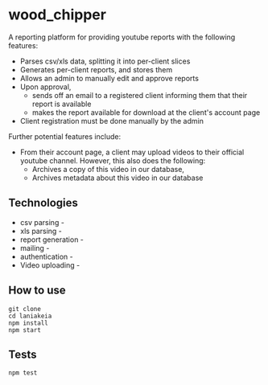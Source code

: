 # wood_chipper

A reporting platform for providing youtube reports with the following features:
 * Parses csv/xls data, splitting it into per-client slices
 * Generates per-client reports, and stores them
 * Allows an admin to manually edit and approve reports
 * Upon approval,
 	* sends off an email to a registered client informing them that their report is available
 	* makes the report available for download at the client's account page
 * Client registration must be done manually by the admin

Further potential features include:
 * From their account page, a client may upload videos to their official youtube channel. However, this also does the following:
 	* Archives a copy of this video in our database,
 	* Archives metadata about this video in our database

## Technologies

 * csv parsing -
 * xls parsing -
 * report generation -
 * mailing -
 * authentication -
 * Video uploading -

## How to use
```
git clone
cd laniakeia
npm install
npm start
```

## Tests
```
npm test
```
